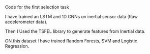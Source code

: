 Code for the first selection task

I have trained an LSTM and 1D CNNs on  inertial sensor data (Raw accelerometer data).

Then I Used the TSFEL library to generate features from Inertial data.

ON this dataset I have trained Random Forests, SVM and Logistic Regression.
